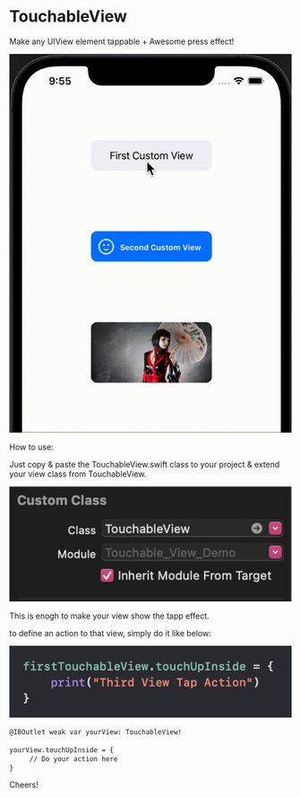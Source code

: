 # TouchableView
Make any UIView element tappable + Awesome press effect!

![hippo](https://github.com/HappyIosDeveloper/TouchableView/blob/main/preview.gif)

How to use:

Just copy & paste the TouchableView.swift class to your project & extend your view class from TouchableView.

![hippo](https://github.com/HappyIosDeveloper/TouchableView/blob/main/screenhot1.png)


This is enogh to make your view show the tapp effect.

to define an action to that view, simply do it like below:

![hippo](https://github.com/HappyIosDeveloper/TouchableView/blob/main/screenhot2.png)

    @IBOutlet weak var yourView: TouchableView!

    yourView.touchUpInside = {
         // Do your action here
    }

Cheers!
